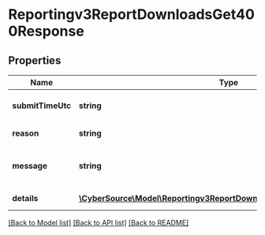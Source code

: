 # Reportingv3ReportDownloadsGet400Response

## Properties
Name | Type | Description | Notes
------------ | ------------- | ------------- | -------------
**submitTimeUtc** | **string** | Time of request in UTC | 
**reason** | **string** | Documented reason code | 
**message** | **string** | Short descriptive message to the user. | 
**details** | [**\CyberSource\Model\Reportingv3ReportDownloadsGet400ResponseDetails[]**](Reportingv3ReportDownloadsGet400ResponseDetails.md) | Error field list | 

[[Back to Model list]](../README.md#documentation-for-models) [[Back to API list]](../README.md#documentation-for-api-endpoints) [[Back to README]](../README.md)


